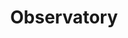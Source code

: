 ---
  title: Observatory
  description: From Marist ‘Obs’ to Sacred Heart College of today .
  latitude: -26.1736
  longitude: 28.0754
  cards:
    - poi-003-card-001.md
    - poi-003-card-002.md
    - poi-003-card-003.md
    - poi-003-card-004.md
    - poi-003-card-005.md
    - poi-003-card-006.md
---